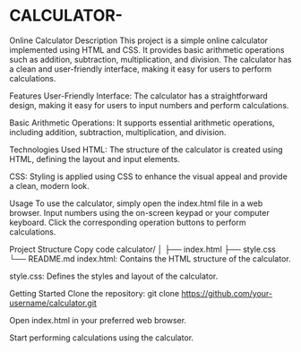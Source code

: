 # CALCULATOR-
Online Calculator
Description
This project is a simple online calculator implemented using HTML and CSS. It provides basic arithmetic operations such as addition, subtraction, multiplication, and division. The calculator has a clean and user-friendly interface, making it easy for users to perform calculations.

Features
User-Friendly Interface: The calculator has a straightforward design, making it easy for users to input numbers and perform calculations.

Basic Arithmetic Operations: It supports essential arithmetic operations, including addition, subtraction, multiplication, and division.

Technologies Used
HTML: The structure of the calculator is created using HTML, defining the layout and input elements.

CSS: Styling is applied using CSS to enhance the visual appeal and provide a clean, modern look.

Usage
To use the calculator, simply open the index.html file in a web browser. Input numbers using the on-screen keypad or your computer keyboard. Click the corresponding operation buttons to perform calculations.

Project Structure
Copy code
calculator/
│
├── index.html
├── style.css
└── README.md
index.html: Contains the HTML structure of the calculator.

style.css: Defines the styles and layout of the calculator.

Getting Started
Clone the repository: git clone https://github.com/your-username/calculator.git

Open index.html in your preferred web browser.

Start performing calculations using the calculator.
